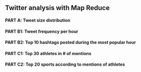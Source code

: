 ## Twitter analysis with Map Reduce
#### PART A:  Tweet size distribution
#### PART B1: Tweet frequency per hour
#### PART B2: Top 10 hashtags posted during the most popular hour
#### PART C1: Top 30 athletes in # of mentions
#### PART C2: Top 20 sports according to mentions of athletes
